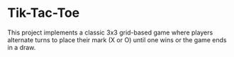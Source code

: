 # Tik-Tac-Toe
This project implements a classic 3x3 grid-based game where players alternate turns to place their mark (X or O) until one wins or the game ends in a draw.
